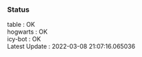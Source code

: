 ### Status


table : OK  
hogwarts : OK  
icy-bot : OK  
Latest Update : 2022-03-08 21:07:16.065036
